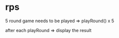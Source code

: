 # rps


5 round game needs to be played => playRound() x 5

after each playRound => display the result

